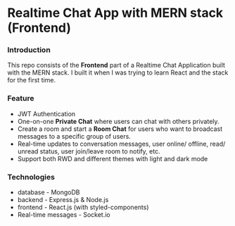 # Realtime Chat App with MERN stack (Frontend)

### Introduction
This repo consists of the **Frontend** part of a Realtime Chat Application built with the MERN stack. I built it when I was trying to learn React and the stack for the first time.


### Feature
- JWT Authentication
- One-on-one **Private Chat** where users can chat with others privately.
- Create a room and start a **Room Chat** for users who want to broadcast messages to a specific group of users.
- Real-time updates to conversation messages, user online/ offline, read/ unread status, user join/leave room to notify, etc.
- Support both RWD and different themes with light and dark mode

### Technologies
- database - MongoDB
- backend - Express.js & Node.js
- frontend - React.js (with styled-components)
- Real-time messages - Socket.io
